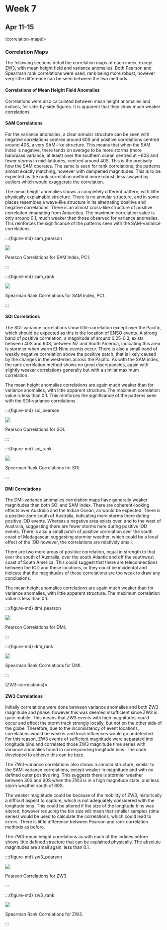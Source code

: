 # Week 7

## Apr 11-15

(correlation-maps)=
### Correlation Maps

The following sections detail the correlation maps of each index, except [ZW3](ZW3-correlations), with mean height field and variance anomalies. Both Pearson and Spearman rank correlations were used, rank being more robust, however very little difference can be seen between the two methods.


#### Correlations of Mean Height Field Anomalies

Correlations were also calculated between mean height anomalies and indices, for side-by-side figures. It is apparent that they show much weaker correlations.


#### SAM Correlations

For the variance anomalies, a clear annular structure can be seen with negative correlations centred around 60S and positive correlations centred around 40S, a very SAM-like structure. This means that when the SAM index is negative, there tends on average to be more storms (more bandpass variance, at least) over the southern ocean centred at ~60S and fewer storms in mid-latitudes, centred around 40S. This is the precisely how the SAM operates. The same is seen for rank correlations, the patterns almost exactly matching, however with dampened magnitudes. This is to be expected as the rank correlation method more robust, less swayed by outliers which would exaggerate the correlation.

The mean height anomalies shows a completely different pattern, with little physically explainable structure. There is no annular structure, and in some places resembles a wave-like structure in its alternating positive and negative correlations. There is an almost cross-like structure of positive correlation emanating from Antarctica. The maximum correlation value is only around 0.1, much weaker than those observed for variance anomalies. This reinforces the significance of the patterns seen with the SAM-variance correlations. 

:::{figure-md} sam_pearson

<img src="../figures/correlations/sam_pearson_correlations.png">

Pearson Correlations for SAM Index, PC1.

:::

:::{figure-md} sam_rank

<img src="../figures/correlations/sam_rank_correlations.png">

Spearman Rank Correlations for SAM Index, PC1.

:::
 

#### SOI Correlations

The SOI-variance correlations show little correlation except over the Pacific, which should be expected as this is the location of ENSO events. A strong band of positive correlation, a magnitude of around 0.25-0.3, exists between 40S and 60S, between NZ and South America, indicating this area is stormier when warm El-Nino events occur. There is also a small band of weakly negative correlation above the positive patch, that is likely caused by the changes in the westerlies across the Pacific. As with the SAM index, the rank correlation method shows no great discrepancies, again with slightly weaker correlations generally but with a similar maximum correlation.

The mean height anomalies correlations are again much weaker than for variance anomalies, with little apparent structure. The maximum correlation value is less than 0.1. This reinforces the significance of the patterns seen with the SOI-variance correlations. 

:::{figure-md} soi_pearson

<img src="../figures/correlations/SOI_pearson_correlations.png">

Pearson Correlations for SOI.

:::

:::{figure-md} soi_rank

<img src="../figures/correlations/SOI_rank_correlations.png">

Spearman Rank Correlations for SOI.

:::


#### DMI Correlations

The DMI-variance anomalies correlation maps have generally weaker magnitudes than both SOI and SAM index. There are coherent-looking effects over Australia and the Indian Ocean, as would be expected. There is a positive zone south of Australia, indicating more storms there during positive IOD events. Whereas a negative area exists over, and to the west of Australia, suggesting there are fewer storms here during positive IOD events. There is also a small patch of positive correlation over the south coast of Madagascar, suggesting stormier weather, which could be a local effect of the IOD however, the correlations are relatively small.

There are two more areas of positive correlation, equal in strength to that over the south of Australia, over the south Atlantic and off the southwest coast of South America. This could suggest that there are teleconnections between the IOD and these locations, or they could be incidental and indicate that the magnitudes of these correlations are too weak to draw any conclusions. 

The mean height anomalies correlations are again much weaker than for variance anomalies, with little apparent structure. The maximum correlation value is less than 0.1. 

:::{figure-md} dmi_pearson

<img src="../figures/correlations/DMI_pearson_correlations.png">

Pearson Correlations for DMI.

:::

:::{figure-md} dmi_rank

<img src="../figures/correlations/DMI_rank_correlations.png">

Spearman Rank Correlations for DMI.

:::

 
(ZW3-correlations)=
#### ZW3 Correlations

Initially correlations were done between variance anomalies and both ZW3 magnitude and phase, however this was deemed insufficient since ZW3 is quite mobile. This means that ZW3 events with high magnitudes could occur and affect the storm track strongly locally, but not on the other side of the globe. Therefore, due to the inconsistency of event locations, correlations would be weaker and local influences would go undetected. For this reason, ZW3 events of sufficient magnitude were separated into longitude bins and correlated those ZW3 magnitude time series with variance anomalies found in corresponding longitude bins. The code developed to achieve this can be [here](../sample_code/zw3_correlations.ipynb).

The ZW3-variance correlations also shows a annular structure, similar to the SAM-variance correlations, except weaker in magnitude and with no defined outer positive ring. This suggests there is stormier weather between 30S and 60S when the ZW3 is in a high magnitude state, and less storm weather south of 60S.

The weaker magnitude could be because of the mobility of ZW3, historically a difficult aspect to capture, which is not adequately considered with the longitude bins. This could be altered if the size of the longitude bins was altered, however reducing the bin size will mean that smaller samples (time series) would be used to calculate the correlations, which could lead to errors. There is little difference between Pearson and rank correlation methods as before.

The ZW3-mean height correlations as with each of the indices before shows little defined structure that can be explained physically. The absolute magnitudes are small again, less than 0.1.

:::{figure-md} zw3_pearson

<img src="../figures/correlations/zw3_pearson_correlations.png">

Pearson Correlations for ZW3.

:::

:::{figure-md} zw3_rank

<img src="../figures/correlations/ZW3_rank_correlations.png">

Spearman Rank Correlations for ZW3.

:::
